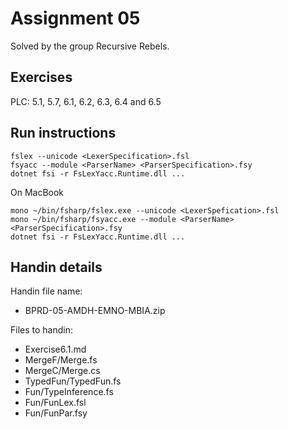 # Assignment 05

Solved by the group Recursive Rebels.

## Exercises

PLC: 5.1, 5.7, 6.1, 6.2, 6.3, 6.4 and 6.5

## Run instructions

```{}
fslex --unicode <LexerSpecification>.fsl
fsyacc --module <ParserName> <ParserSpecification>.fsy
dotnet fsi -r FsLexYacc.Runtime.dll ...
```

On MacBook

```{}
mono ~/bin/fsharp/fslex.exe --unicode <LexerSpefication>.fsl
mono ~/bin/fsharp/fsyacc.exe --module <ParserName> <ParserSpecification>.fsy
dotnet fsi -r FsLexYacc.Runtime.dll ...
```

## Handin details

Handin file name:

- BPRD-05-AMDH-EMNO-MBIA.zip

Files to handin:

- Exercise6.1.md
- MergeF/Merge.fs
- MergeC/Merge.cs
- TypedFun/TypedFun.fs
- Fun/TypeInference.fs
- Fun/FunLex.fsl
- Fun/FunPar.fsy
